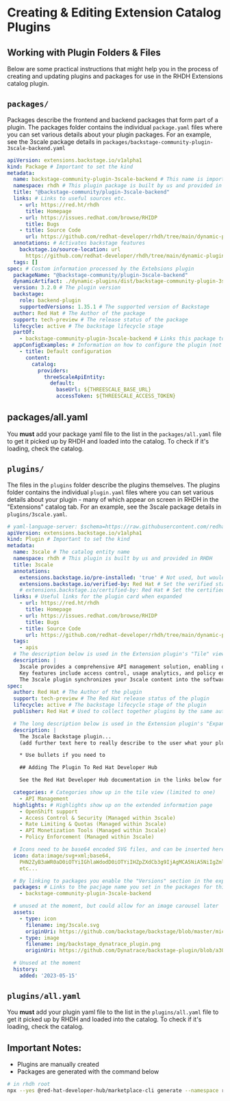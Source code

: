 # Creating & Editing Extension Catalog Plugins

## Working with Plugin Folders & Files

Below are some practical instructions that might help you in the process of creating and updating plugins and packages for use in the RHDH Extensions catalog plugin.

## `packages/`

Packages describe the frontend and backend packages that form part of a plugin. The packages folder contains the individual `package.yaml` files where you can set various details about your plugin packages. For an example, see the 3scale package details in `packages/backstage-community-plugin-3scale-backend.yaml`

```yaml
apiVersion: extensions.backstage.io/v1alpha1
kind: Package # Important to set the kind
metadata:
  name: backstage-community-plugin-3scale-backend # This name is important - it provides a linkage from the plugin record
  namespace: rhdh # This plugin package is built by us and provided in RHDH
  title: "@backstage-community/plugin-3scale-backend"
  links: # Links to useful sources etc.
    - url: https://red.ht/rhdh
      title: Homepage
    - url: https://issues.redhat.com/browse/RHIDP
      title: Bugs
    - title: Source Code
      url: https://github.com/redhat-developer/rhdh/tree/main/dynamic-plugins/wrappers/backstage-community-plugin-3scale-backend-dynamic
  annotations: # Activates backstage features
    backstage.io/source-location: url
      https://github.com/redhat-developer/rhdh/tree/main/dynamic-plugins/wrappers/backstage-community-plugin-3scale-backend-dynamic
  tags: []
spec: # Costom information processed by the Extebsions plugin
  packageName: "@backstage-community/plugin-3scale-backend"
  dynamicArtifact: ./dynamic-plugins/dist/backstage-community-plugin-3scale-backend-dynamic
  version: 3.2.0 # The plugin version
  backstage:
    role: backend-plugin
    supportedVersions: 1.35.1 # The supported version of Backstage
  author: Red Hat # The Author of the package
  support: tech-preview # The release status of the package
  lifecycle: active # The backstage lifecycle stage
  partOf:
    - backstage-community-plugin-3scale-backend # Links this package to others in the same group
  appConfigExamples: # Information on how to configure the plugin (not used yet)
    - title: Default configuration
      content:
        catalog:
          providers:
            threeScaleApiEntity:
              default:
                baseUrl: ${THREESCALE_BASE_URL}
                accessToken: ${THREESCALE_ACCESS_TOKEN}
```


## packages/all.yaml

You **must** add your package yaml file to the list in the `packages/all.yaml` file to get it picked up by RHDH and loaded into the catalog. To check if it's loading, check the catalog.

## `plugins/`

The files in the `plugins` folder describe the plugins themselves. The plugins folder contains the individual `plugin.yaml` files where you can set various details about your plugin - many of which appear on screen in RHDH in the "Extensions" catalog tab. For an example, see the 3scale package details in `plugins/3scale.yaml`.

```yaml
# yaml-language-server: $schema=https://raw.githubusercontent.com/redhat-developer/rhdh-plugins/refs/heads/main/workspaces/marketplace/json-schema/plugins.json
apiVersion: extensions.backstage.io/v1alpha1
kind: Plugin # Important to set the kind
metadata:
  name: 3scale # The catalog entity name
  namespace: rhdh # This plugin is built by us and provided in RHDH
  title: 3scale
  annotations:
    extensions.backstage.io/pre-installed: 'true' # Not used, but would tell us if the plugin were pre-instralled
    extensions.backstage.io/verified-by: Red Hat # Set the verified status
    # extensions.backstage.io/certified-by: Red Hat # Set the certified status
  links: # Useful links for the plugin card when expanded
    - url: https://red.ht/rhdh
      title: Homepage
    - url: https://issues.redhat.com/browse/RHIDP
      title: Bugs
    - title: Source Code
      url: https://github.com/redhat-developer/rhdh/tree/main/dynamic-plugins/wrappers/backstage-community-plugin-3scale-backend-dynamic
  tags:
    - apis
  # The description below is used in the Extension plugin's "Tile" view as the plugin description. Keep it to a few lines (short description)
  description: |
    3scale provides a comprehensive API management solution, enabling organizations to secure, manage, and monetize APIs. 
    Key features include access control, usage analytics, and policy enforcement. 
    The 3scale plugin synchronizes your 3scale content into the software catalog.
spec:
  author: Red Hat # The Author of the plugin
  support: tech-preview # The Red Hat release status of the plugin
  lifecycle: active # The backstage lifecycle stage of the plugin
  publisher: Red Hat # Used to collect together plugins by the same author and display an extra line on the tile e/g/ "By Red Hat"

  # The long description below is used in the Extension plugin's "Expanded Info" view as the plugin's long description. You should include information here about the the purpose of the plugin and how it integrates with RHDH. The description here uses Markdown fomat, but DON'T include images - they won't load if you do.
  description: |
    The 3scale Backstage plugin... 
    (add further text here to really describe to the user what your plugin is for and how it integrates with RHDH's frontend/backend).

    * Use bullets if you need to

    ## Adding The Plugin To Red Hat Developer Hub

    See the Red Hat Developer Hub documentation in the links below for details of how to install, activate, and configure plugins.

  categories: # Categories show up in the tile view (limited to one)
    - API Management
  highlights: # Highlights show up on the extended information page
    - OpenShift support
    - Access Control & Security (Managed within 3scale)
    - Rate Limiting & Quotas (Managed within 3scale)
    - API Monetization Tools (Managed within 3scale)
    - Policy Enforcement (Managed within 3scale)

  # Icons need to be base64 encoded SVG files, and can be inserted here (most are done already).
  icon: data:image/svg+xml;base64,
    PHN2ZyB3aWR0aD0iOTYiIGhlaWdodD0iOTYiIHZpZXdCb3g9IjAgMCA5NiA5NiIgZmlsbD0ibm9u
    etc...

  # By linking to packages you enable the "Versions" section in the expanded information view
  packages: # Links to the pacjage name you set in the packages for this plugin
    - backstage-community-plugin-3scale-backend

  # unused at the moment, but could allow for an image carousel later
  assets:
    - type: icon
      filename: img/3scale.svg
      originUri: https://github.com/backstage/backstage/blob/master/microsite/static/img/3scale.svg
    - type: image
      filename: img/backstage_dynatrace_plugin.png
      originUri: https://github.com/Dynatrace/backstage-plugin/blob/a307710edfb23a196c30790b9afceb9fb9af27df/docs/images/backstage_dynatrace_plugin.png

  # Unused at the moment
  history:
    added: '2023-05-15'
```

## `plugins/all.yaml`

You **must** add your plugin yaml file to the list in the `plugins/all.yaml` file to get it picked up by RHDH and loaded into the catalog. To check if it's loading, check the catalog.

## Important Notes:

* Plugins are manually created
* Packages are generated with the command below

```bash
# in rhdh root
npx --yes @red-hat-developer-hub/marketplace-cli generate --namespace rhdh -p dynamic-plugins.default.yaml -o catalog-entities/marketplace/packages
```
